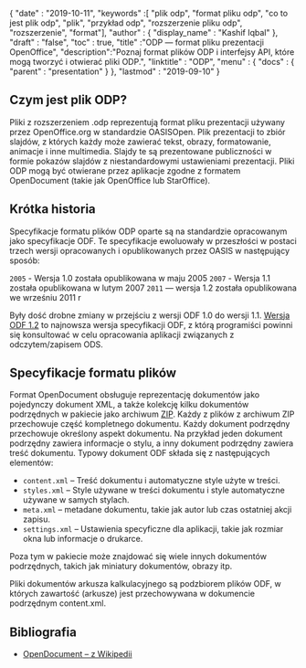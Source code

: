 {
  "date" : "2019-10-11",
  "keywords" :[ "plik odp", "format pliku odp", "co to jest plik odp", "plik", "przykład odp", "rozszerzenie pliku odp", "rozszerzenie", "format"],
  "author" : {
    "display_name" : "Kashif Iqbal"
},
  "draft" : "false",
  "toc" : true,
  "title" :"ODP — format pliku prezentacji OpenOffice",
  "description":"Poznaj format plików ODP i interfejsy API, które mogą tworzyć i otwierać pliki ODP.",
  "linktitle" : "ODP",
  "menu" : {
    "docs" : {
      "parent" : "presentation"
}
},
  "lastmod" : "2019-09-10"
}

## Czym jest plik ODP?

Pliki z rozszerzeniem .odp reprezentują format pliku prezentacji używany przez OpenOffice.org w standardzie OASISOpen. Plik prezentacji to zbiór slajdów, z których każdy może zawierać tekst, obrazy, formatowanie, animacje i inne multimedia. Slajdy te są prezentowane publiczności w formie pokazów slajdów z niestandardowymi ustawieniami prezentacji. Pliki ODP mogą być otwierane przez aplikacje zgodne z formatem OpenDocument (takie jak OpenOffice lub StarOffice).

## Krótka historia

Specyfikacje formatu plików ODP oparte są na standardzie opracowanym jako specyfikacje ODF. Te specyfikacje ewoluowały w przeszłości w postaci trzech wersji opracowanych i opublikowanych przez OASIS w następujący sposób:

`2005` - Wersja 1.0 została opublikowana w maju 2005
`2007` - Wersja 1.1 została opublikowana w lutym 2007
`2011` — wersja 1.2 została opublikowana we wrześniu 2011 r

Były dość drobne zmiany w przejściu z wersji ODF 1.0 do wersji 1.1. [Wersja ODF 1.2](https://www.oasis-open.org/standards#opendocumentv1.2) to najnowsza wersja specyfikacji ODF, z którą programiści powinni się konsultować w celu opracowania aplikacji związanych z odczytem/zapisem ODS.

## Specyfikacje formatu plików

Format OpenDocument obsługuje reprezentację dokumentów jako pojedynczy dokument XML, a także kolekcję kilku dokumentów podrzędnych w pakiecie jako archiwum [ZIP](/compression/zip/). Każdy z plików z archiwum ZIP przechowuje część kompletnego dokumentu. Każdy dokument podrzędny przechowuje określony aspekt dokumentu. Na przykład jeden dokument podrzędny zawiera informacje o stylu, a inny dokument podrzędny zawiera treść dokumentu. Typowy dokument ODF składa się z następujących elementów:

* `content.xml` – Treść dokumentu i automatyczne style użyte w treści.
* `styles.xml` – Style używane w treści dokumentu i style automatyczne używane w samych stylach.
* `meta.xml` – metadane dokumentu, takie jak autor lub czas ostatniej akcji zapisu.
* `settings.xml` – Ustawienia specyficzne dla aplikacji, takie jak rozmiar okna lub informacje o drukarce.

Poza tym w pakiecie może znajdować się wiele innych dokumentów podrzędnych, takich jak miniatury dokumentów, obrazy itp.

Pliki dokumentów arkusza kalkulacyjnego są podzbiorem plików ODF, w których zawartość (arkusze) jest przechowywana w dokumencie podrzędnym content.xml.

## Bibliografia

* [OpenDocument – z Wikipedii](https://en.wikipedia.org/wiki/OpenDocument)

